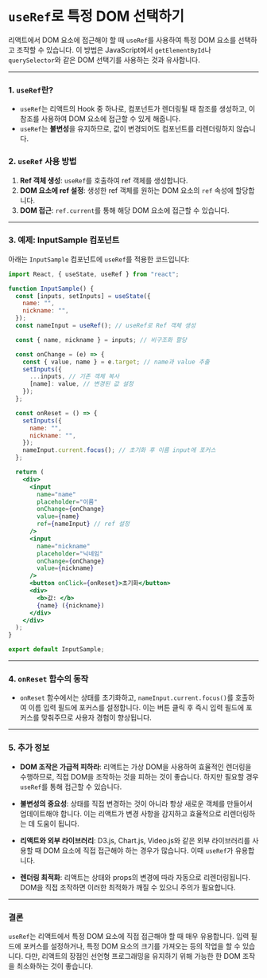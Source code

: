 # `useRef`로 특정 DOM 선택하기

리액트에서 DOM 요소에 접근해야 할 때 `useRef`를 사용하여 특정 DOM 요소를 선택하고 조작할 수 있습니다. 이 방법은 JavaScript에서 `getElementById`나 `querySelector`와 같은 DOM 선택기를 사용하는 것과 유사합니다.

---

### 1. `useRef`란?

- `useRef`는 리액트의 Hook 중 하나로, 컴포넌트가 렌더링될 때 참조를 생성하고, 이 참조를 사용하여 DOM 요소에 접근할 수 있게 해줍니다.
- `useRef`는 **불변성**을 유지하므로, 값이 변경되어도 컴포넌트를 리렌더링하지 않습니다.

### 2. `useRef` 사용 방법

1. **Ref 객체 생성**: `useRef`를 호출하여 ref 객체를 생성합니다.
2. **DOM 요소에 ref 설정**: 생성한 ref 객체를 원하는 DOM 요소의 `ref` 속성에 할당합니다.
3. **DOM 접근**: `ref.current`를 통해 해당 DOM 요소에 접근할 수 있습니다.

---

### 3. 예제: InputSample 컴포넌트

아래는 `InputSample` 컴포넌트에 `useRef`를 적용한 코드입니다:

```jsx
import React, { useState, useRef } from "react";

function InputSample() {
  const [inputs, setInputs] = useState({
    name: "",
    nickname: "",
  });
  const nameInput = useRef(); // useRef로 Ref 객체 생성

  const { name, nickname } = inputs; // 비구조화 할당

  const onChange = (e) => {
    const { value, name } = e.target; // name과 value 추출
    setInputs({
      ...inputs, // 기존 객체 복사
      [name]: value, // 변경된 값 설정
    });
  };

  const onReset = () => {
    setInputs({
      name: "",
      nickname: "",
    });
    nameInput.current.focus(); // 초기화 후 이름 input에 포커스
  };

  return (
    <div>
      <input
        name="name"
        placeholder="이름"
        onChange={onChange}
        value={name}
        ref={nameInput} // ref 설정
      />
      <input
        name="nickname"
        placeholder="닉네임"
        onChange={onChange}
        value={nickname}
      />
      <button onClick={onReset}>초기화</button>
      <div>
        <b>값: </b>
        {name} ({nickname})
      </div>
    </div>
  );
}

export default InputSample;
```

---

### 4. `onReset` 함수의 동작

- `onReset` 함수에서는 상태를 초기화하고, `nameInput.current.focus()`를 호출하여 이름 입력 필드에 포커스를 설정합니다. 이는 버튼 클릭 후 즉시 입력 필드에 포커스를 맞춰주므로 사용자 경험이 향상됩니다.

---

### 5. 추가 정보

- **DOM 조작은 가급적 피하라**: 리액트는 가상 DOM을 사용하여 효율적인 렌더링을 수행하므로, 직접 DOM을 조작하는 것을 피하는 것이 좋습니다. 하지만 필요할 경우 `useRef`를 통해 접근할 수 있습니다.

- **불변성의 중요성**: 상태를 직접 변경하는 것이 아니라 항상 새로운 객체를 만들어서 업데이트해야 합니다. 이는 리액트가 변경 사항을 감지하고 효율적으로 리렌더링하는 데 도움이 됩니다.

- **리액트와 외부 라이브러리**: D3.js, Chart.js, Video.js와 같은 외부 라이브러리를 사용할 때 DOM 요소에 직접 접근해야 하는 경우가 많습니다. 이때 `useRef`가 유용합니다.

- **렌더링 최적화**: 리액트는 상태와 props의 변경에 따라 자동으로 리렌더링됩니다. DOM을 직접 조작하면 이러한 최적화가 깨질 수 있으니 주의가 필요합니다.

---

### 결론

`useRef`는 리액트에서 특정 DOM 요소에 직접 접근해야 할 때 매우 유용합니다.
입력 필드에 포커스를 설정하거나, 특정 DOM 요소의 크기를 가져오는 등의 작업을 할 수 있습니다.
다만, 리액트의 장점인 선언형 프로그래밍을 유지하기 위해 가능한 한 DOM 조작을 최소화하는 것이 좋습니다.
